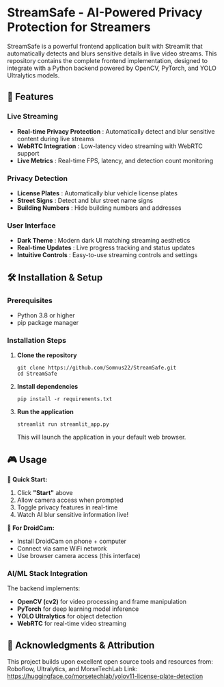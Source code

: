 # StreamSafe - AI-Powered Privacy Protection for Streamers

StreamSafe is a powerful frontend application built with Streamlit that automatically detects and blurs sensitive details in live video streams. This repository contains the complete frontend implementation, designed to integrate with a Python backend powered by OpenCV, PyTorch, and YOLO Ultralytics models.

## 🚀 Features

### Live Streaming

* **Real-time Privacy Protection** : Automatically detect and blur sensitive content during live streams
* **WebRTC Integration** : Low-latency video streaming with WebRTC support
* **Live Metrics** : Real-time FPS, latency, and detection count monitoring

### Privacy Detection

* **License Plates** : Automatically blur vehicle license plates
* **Street Signs** : Detect and blur street name signs
* **Building Numbers** : Hide building numbers and addresses

### User Interface

* **Dark Theme** : Modern dark UI matching streaming aesthetics
* **Real-time Updates** : Live progress tracking and status updates
* **Intuitive Controls** : Easy-to-use streaming controls and settings

## 🛠️ Installation & Setup

### Prerequisites

* Python 3.8 or higher
* pip package manager

### Installation Steps

1. **Clone the repository**

   <pre class="overflow-visible!" data-start="285" data-end="372"><div class="contain-inline-size rounded-2xl relative bg-token-sidebar-surface-primary"><div class="sticky top-9"><div class="absolute end-0 bottom-0 flex h-9 items-center pe-2"><div class="bg-token-bg-elevated-secondary text-token-text-secondary flex items-center gap-4 rounded-sm px-2 font-sans text-xs"></div></div></div><div class="overflow-y-auto p-4" dir="ltr"><code class="whitespace-pre! language-bash"><span><span>git </span><span>clone</span><span> https://github.com/Somnus22/StreamSafe.git
   </span><span>cd</span><span> StreamSafe
   </span></span></code></div></div></pre>
2. **Install dependencies**

   <pre class="overflow-visible!" data-start="406" data-end="455"><div class="contain-inline-size rounded-2xl relative bg-token-sidebar-surface-primary"><div class="sticky top-9"><div class="absolute end-0 bottom-0 flex h-9 items-center pe-2"><div class="bg-token-bg-elevated-secondary text-token-text-secondary flex items-center gap-4 rounded-sm px-2 font-sans text-xs"></div></div></div><div class="overflow-y-auto p-4" dir="ltr"><code class="whitespace-pre! language-bash"><span><span>pip install -r requirements.txt
   </span></span></code></div></div></pre>
3. **Run the application**

   <pre class="overflow-visible!" data-start="488" data-end="536"><div class="contain-inline-size rounded-2xl relative bg-token-sidebar-surface-primary"><div class="sticky top-9"><div class="absolute end-0 bottom-0 flex h-9 items-center pe-2"><div class="bg-token-bg-elevated-secondary text-token-text-secondary flex items-center gap-4 rounded-sm px-2 font-sans text-xs"></div></div></div><div class="overflow-y-auto p-4" dir="ltr"><code class="whitespace-pre! language-bash"><span><span>streamlit run streamlit_app.py
   </span></span></code></div></div></pre>

   This will launch the application in your default web browser.

## 🎮 Usage

**🚀 Quick Start:**

1. Click **"Start"** above
2. Allow camera access when prompted
3. Toggle privacy features in real-time
4. Watch AI blur sensitive information live!

**📱 For DroidCam:**

* Install DroidCam on phone + computer
* Connect via same WiFi network
* Use browser camera access (this interface)

### AI/ML Stack Integration

The backend implements:

* **OpenCV (cv2)** for video processing and frame manipulation
* **PyTorch** for deep learning model inference
* **YOLO Ultralytics** for object detection
* **WebRTC** for real-time video streaming

## 🙏 Acknowledgments & Attribution

This project builds upon excellent open source tools and resources from:
Roboflow, Ultralytics, and MorseTechLab
Link: https://huggingface.co/morsetechlab/yolov11-license-plate-detection